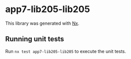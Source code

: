 # app7-lib205-lib205

This library was generated with [Nx](https://nx.dev).

## Running unit tests

Run `nx test app7-lib205-lib205` to execute the unit tests.
